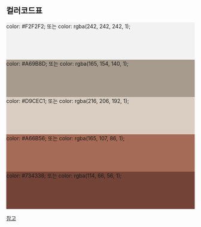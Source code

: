 ## 컬러코드표
 <div style="background-color: #F2F2F2; height: 100px;">color: #F2F2F2; 또는 color: rgba(242, 242, 242, 1);</div>
<div style="background-color: #A69B8D; height: 100px;">color: #A69B8D; 또는 color: rgba(165, 154, 140, 1);</div>
<div style="background-color: #D9CEC1; height: 100px;">color: #D9CEC1; 또는 color: rgba(216, 206, 192, 1);</div>
<div style="background-color: #A66B56; height: 100px;">color: #A66B56; 또는 color: rgba(165, 107, 86, 1);</div>
<div style="background-color: #734338; height: 100px;">color: #734338; 또는 color: rgba(114, 66, 56, 1);</div>

<a href="https://github.com/hwanhing/FinalProject1/blob/cart_hye/ref/AdobeColor-Fuzzy%20boundaries.jpeg">참고</a>